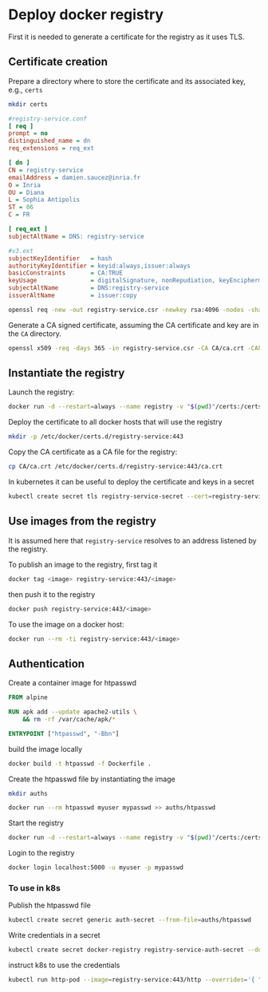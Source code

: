 # Deploy docker registry

First it is needed to generate a certificate for the registry as it uses TLS.

## Certificate creation

Prepare a directory where to store the certificate and its associated key, e.g., `certs`
```bash
mkdir certs
```

```ini
#registry-service.conf
[ req ]
prompt = no
distinguished_name = dn
req_extensions = req_ext

[ dn ]
CN = registry-service
emailAddress = damien.saucez@inria.fr
O = Inria
OU = Diana
L = Sophia Antipolis
ST = 06
C = FR

[ req_ext ]
subjectAltName = DNS: registry-service
```

```ini
#v3.ext
subjectKeyIdentifier   = hash
authorityKeyIdentifier = keyid:always,issuer:always
basicConstraints       = CA:TRUE
keyUsage               = digitalSignature, nonRepudiation, keyEncipherment, dataEncipherment, keyAgreement, keyCertSign
subjectAltName         = DNS:registry-service
issuerAltName          = issuer:copy
```

```bash
openssl req -new -out registry-service.csr -newkey rsa:4096 -nodes -sha256 -keyout registry-service.key -config registry-service.conf 
```

Generate a CA signed certificate, assuming the CA certificate and key are in the `CA` directory.
```bash
openssl x509 -req -days 365 -in registry-service.csr -CA CA/ca.crt -CAkey CA/ca.key -CAcreateserial  -out registry-service.crt -extfile v3.ext
```

## Instantiate the registry
Launch the registry:
```bash
docker run -d --restart=always --name registry -v "$(pwd)"/certs:/certs -e REGISTRY_HTTP_ADDR=0.0.0.0:443 -e REGISTRY_HTTP_TLS_CERTIFICATE=/certs/registry-service.crt -e REGISTRY_HTTP_TLS_KEY=/certs/registry-service.key -p 5000:443 registry:2
```

Deploy the certificate to all docker hosts that will use the registry

```bash
mkdir -p /etc/docker/certs.d/registry-service:443
```

Copy the CA certificate as a CA file for the registry:

```bash
cp CA/ca.crt /etc/docker/certs.d/registry-service:443/ca.crt
```

In kubernetes it can be useful to deploy the certificate and keys in a secret

```bash
kubectl create secret tls registry-service-secret --cert=registry-service.crt --key=registry-service.key
```

## Use images from the registry

It is assumed here that `registry-service` resolves to an address listened by the registry.

To publish an image to the registry, first tag it

```bash
docker tag <image> registry-service:443/<image>
```
then push it to the registry

```bash
docker push registry-service:443/<image>
```

To use the image on a docker host:
```bash
docker run --rm -ti registry-service:443/<image>
```

## Authentication

Create a container image for htpasswd
```Dockerfile
FROM alpine

RUN apk add --update apache2-utils \
    && rm -rf /var/cache/apk/*

ENTRYPOINT ["htpasswd", "-Bbn"]
```

build the image locally 
```bash
docker build -t htpasswd -f Dockerfile .
```

Create the htpasswd file by instantiating the image

```bash
mkdir auths
```

```bash
docker run --rm htpasswd myuser mypasswd >> auths/htpasswd
```

Start the registry

```bash
docker run -d --restart=always --name registry -v "$(pwd)"/certs:/certs -v "$(pwd)"/auths:/auth -e REGISTRY_HTTP_ADDR=0.0.0.0:443 -e REGISTRY_HTTP_TLS_CERTIFICATE=/certs/registry-service.crt -e REGISTRY_HTTP_TLS_KEY=/certs/registry-service.key -e REGISTRY_AUTH="htpasswd" -e REGISTRY_AUTH_HTPASSWD_REALM="Registry Realm" -e REGISTRY_AUTH_HTPASSWD_PATH="/auth/htpasswd" -p 5000:443 registry:2
```

Login to the registry

```bash
docker login localhost:5000 -u myuser -p mypasswd
```

### To use in k8s

Publish the htpasswd file
```bash
kubectl create secret generic auth-secret --from-file=auths/htpasswd
```

Write credentials in a secret
```bash
kubectl create secret docker-registry registry-service-auth-secret --docker-server=registry-service:443 --docker-username=myuser --docker-password=mypasswd
```

instruct k8s to use the credentials
```bash
kubectl run http-pod --image=registry-service:443/http --overrides='{ "apiVersion": "v1", "spec": { "imagePullSecrets": [{"name": "registry-service-auth-secret"}] } }'
```